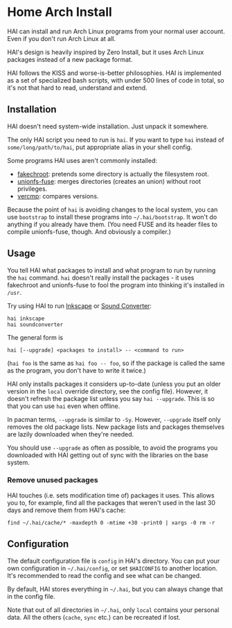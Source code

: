 # Home Arch Install #
HAI can install and run Arch Linux programs from your
normal user account. Even if you don't run Arch Linux at all.

HAI's design is heavily inspired by Zero Install, but it uses Arch Linux
packages instead of a new package format.

HAI follows the KISS and worse-is-better philosophies. HAI is implemented as a
set of specialized bash scripts, with under 500 lines of code in total, so
it's not that hard to read, understand and extend.

## Installation ##
HAI doesn't need system-wide installation. Just unpack it somewhere.

The only HAI script you need to run is `hai`. If you want to type `hai`
instead of `some/long/path/to/hai`, put appropriate alias in your shell config.

Some programs HAI uses aren't commonly installed:

* [fakechroot](https://github.com/fakechroot/fakechroot/wiki): pretends some directory is actually the filesystem root.
* [unionfs-fuse](http://podgorny.cz/moin/UnionFsFuse): merges directories (creates an union) without root privileges.
* [vercmp](https://projects.archlinux.org/pacman.git/tree/src/util/vercmp.c): compares versions.

Because the point of `hai` is avoiding changes to the local system, you can
use `bootstrap` to install these programs into `~/.hai/bootstrap`. It won't do
anything if you already have them. (You need FUSE and its header files to
compile unionfs-fuse, though. And obviously a compiler.)

## Usage ##

You tell HAI what packages to install and what program to run by running the
`hai` command. `hai` doesn't really install the packages - it uses fakechroot
and unionfs-fuse to fool the program into thinking it's installed in `/usr`.

Try using HAI to run [Inkscape](http://inkscape.org/) or [Sound Converter](http://soundconverter.org/):

    hai inkscape
    hai soundconverter

The general form is

    hai [--upgrade] <packages to install> -- <command to run>

(`hai foo` is the same as `hai foo -- foo`, so if the package is called the
same as the program, you don't have to write it twice.)

HAI only installs packages it considers up-to-date (unless you put an older
version in the `local` override directory, see the config file). However,
it doesn't refresh the package list unless you say `hai --upgrade`. This is
so that you can use `hai` even when offline.

In pacman terms, `--upgrade` is similar to `-Sy`. However,
`--upgrade` itself only removes the old package lists. New package lists and
packages themselves are lazily downloaded when they're needed.

You should use `--upgrade` as often as possible, to avoid the programs you
downloaded with HAI getting out of sync with the libraries on the base system.

### Remove unused packages ###
HAI touches (i.e. sets modification time of) packages it uses. This allows you
to, for example, find all the packages that weren't used in the last 30 days
and remove them from HAI's cache:

    find ~/.hai/cache/* -maxdepth 0 -mtime +30 -print0 | xargs -0 rm -r

## Configuration ##
The default configuration file is `config` in HAI's directory. You can put
your own configuration in `~/.hai/config`, or set `$HAICONFIG` to another
location. It's recommended to read the config and see what can be changed.

By default, HAI stores everything in `~/.hai`, but you can always change that
in the config file.

Note that out of all directories in `~/.hai`, only `local` contains your
personal data. All the others (`cache`, `sync` etc.) can be recreated if lost.

